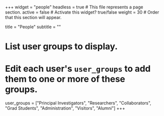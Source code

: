 +++
widget = "people"
headless = true  # This file represents a page section.
active = false  # Activate this widget? true/false
weight = 30  # Order that this section will appear.

title = "People"
subtitle = ""

# List user groups to display.
#   Edit each user's `user_groups` to add them to one or more of these groups.
user_groups = ["Principal Investigators",
               "Researchers",
               "Collaborators",
               "Grad Students",
               "Administration",
               "Visitors",
               "Alumni"]
+++
